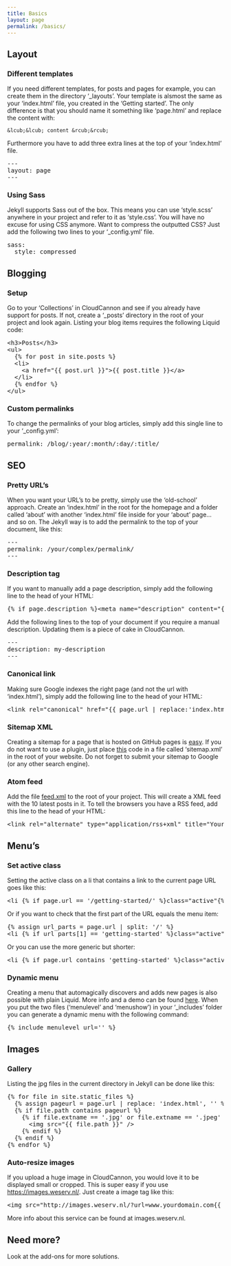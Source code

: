 ```yaml
---
title: Basics
layout: page
permalink: /basics/
---
```


## Layout

### Different templates

If you need different templates, for posts and pages for example, you can create them in the directory ‘_layouts’. Your template is alsmost the same as your ‘index.html’ file, you created in the ‘Getting started’. The only difference is that you should name it something like ‘page.html’ and replace the content with:

```
&lcub;&lcub; content &rcub;&rcub;
```

Furthermore you have to add three extra lines at the top of your ‘index.html’ file.

<pre>
---
layout: page
---
</pre>

### Using Sass

Jekyll supports Sass out of the box. This means you can use ‘style.scss’ anywhere in your project and refer to it as ‘style.css’. You will have no excuse for using CSS anymore. Want to compress the outputted CSS? Just add the following two lines to your ‘_config.yml’ file.

<pre>
sass:
&nbsp; style: compressed
</pre>

## Blogging

### Setup

Go to your ‘Collections’ in CloudCannon and see if you already have support for posts. If not, create a ‘_posts’ directory in the root of your project and look again. Listing your blog items requires the following Liquid code:

<pre>
&lt;h3&gt;Posts&lt;/h3&gt;
&lt;ul&gt;
  &lcub;% for post in site.posts %&rcub;
  &lt;li&gt;
    &lt;a href="&lcub;&lcub; post.url &rcub;&rcub;"&gt;&lcub;&lcub; post.title &rcub;&rcub;&lt;/a&gt;
  &lt;/li&gt;
  &lcub;% endfor %&rcub;
&lt;/ul&gt;
</pre>

### Custom permalinks

To change the permalinks of your blog articles, simply add this single line to your ‘_config.yml’:

<pre>
permalink: /blog/:year/:month/:day/:title/
</pre>

## SEO

### Pretty URL’s

When you want your URL’s to be pretty, simply use the ‘old-school’ approach. Create an ‘index.html’ in the root for the homepage and a folder called ‘about’ with another ‘index.html’ file inside for your ‘about’ page… and so on. The Jekyll way is to add the permalink to the top of your document, like this:

<pre>
---
permalink: /your/complex/permalink/
---
</pre>

### Description tag

If you want to manually add a page description, simply add the following line to the head of your HTML:

<pre>
&lcub;% if page.description %&rcub;&lt;meta name="description" content="&lcub;&lcub; page.description &rcub;&rcub;" /&gt;&lcub;% endif %&rcub;
</pre>

Add the following lines to the top of your document if you require a manual description. Updating them is a piece of cake in CloudCannon.

<pre>
---
description: my-description
---
</pre>

### Canonical link

Making sure Google indexes the right page (and not the url with ‘index.html’), simply add the following line to the head of your HTML:

<pre>
&lt;link rel="canonical" href="&lcub;&lcub; page.url | replace:&#39;index.html&#39;,&#39;&#39; | prepend: &#39;http://yourdomainname.com&#39; &rcub;&rcub;"&gt;
</pre>

### Sitemap XML

Creating a sitemap for a page that is hosted on GitHub pages is [easy](https://help.github.com/articles/sitemaps-for-github-pages/). If you do not want to use a plugin, just place [this](https://github.com/CloudCannon/Jekyll-Tips/blob/master/sitemap.xml) code in a file called ‘sitemap.xml’ in the root of your website. Do not forget to submit your sitemap to Google (or any other search engine).

### Atom feed

Add the file [feed.xml](https://github.com/jnvsor/jekyll-dynamic-menu/blob/master/feed.xml) to the root of your project. This will create a XML feed with the 10 latest posts in it. To tell the browsers you have a RSS feed, add this line to the head of your HTML:

<pre>
&lt;link rel="alternate" type="application/rss+xml" title="Your sites title" href="http://yourdomainname.com/feed.xml"&gt;
</pre>

## Menu’s

### Set active class

Setting the active class on a li that contains a link to the current page URL goes like this:

<pre>
&lt;li &lcub;% if page.url == '/getting-started/' %&rcub;class="active"&lcub;% endif %&rcub;&gt; ... &lt;/li&gt;
</pre>

Or if you want to check that the first part of the URL equals the menu item:

<pre>
&lcub;% assign url_parts = page.url | split: '/' %&rcub;
&lt;li &lcub;% if url_parts[1] == 'getting-started' %&rcub;class="active"&lcub;% endif %&rcub;&gt; ... &lt;/li&gt;
</pre>

Or you can use the more generic but shorter:

<pre>
&lt;li &lcub;% if page.url contains 'getting-started' %&rcub;class="active"&lcub;% endif %&rcub;&gt; ... &lt;/li&gt;
</pre>

### Dynamic menu

Creating a menu that automagically discovers and adds new pages is also possible with plain Liquid. More info and a demo can be found [here](https://github.com/jnvsor/jekyll-dynamic-menu). When you put the two files (‘menulevel’ and ‘menushow’) in your ‘_includes’ folder you can generate a dynamic menu with the following command:

<pre>
&lcub;% include menulevel url='' %&rcub;
</pre>


## Images

### Gallery

Listing the jpg files in the current directory in Jekyll can be done like this:

<pre>
&lcub;% for file in site.static_files %&rcub;
  &lcub;% assign pageurl = page.url | replace: 'index.html', '' %&rcub;
  &lcub;% if file.path contains pageurl %&rcub;
    &lcub;% if file.extname == '.jpg' or file.extname == '.jpeg' or file.extname == '.JPG' or file.extname == '.JPEG' %&rcub;
      &lt;img src="&lcub;&lcub; file.path &rcub;&rcub;" /&gt;
    &lcub;% endif %&rcub;
  &lcub;% endif %&rcub;
&lcub;% endfor %&rcub;
</pre>

### Auto-resize images

If you upload a huge image in CloudCannon, you would love it to be displayed small or cropped. This is super easy if you use https://images.weserv.nl/. Just create a image tag like this:

<pre>&lt;img src="http://images.weserv.nl/?url=www.yourdomain.com&lcub;&lcub; page.image &rcub;&rcub;&w=200&q=65" /&gt;</pre>

More info about this service can be found at images.weserv.nl.

## Need more?

Look at the add-ons for more solutions.
